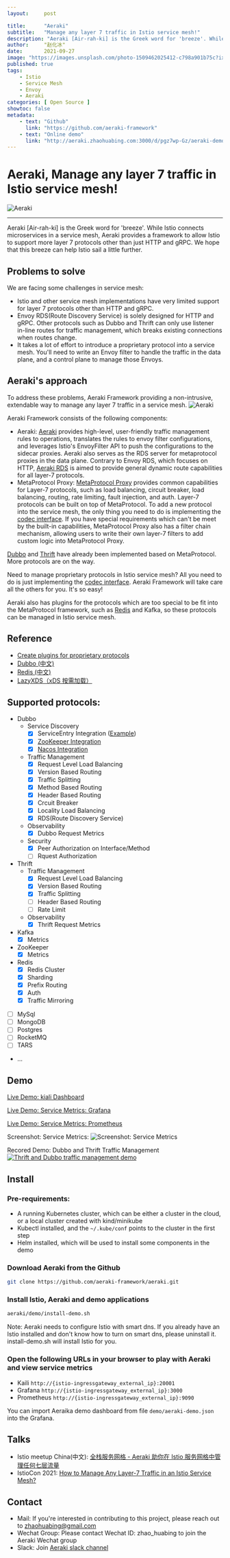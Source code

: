 ```yaml
---
layout:     post

title:      "Aeraki"
subtitle:   "Manage any layer 7 traffic in Istio service mesh!"
description: "Aeraki [Air-rah-ki] is the Greek word for 'breeze'. While Istio connects microservices in a service mesh, Aeraki provides a framework to allow Istio to support more layer 7 protocols other than just HTTP and gRPC. We hope that this breeze can help Istio sail a little further."
author:     "赵化冰"
date:       2021-09-27
image: "https://images.unsplash.com/photo-1509462025412-c798a901b75c?ixid=MnwxMjA3fDB8MHxwaG90by1wYWdlfHx8fGVufDB8fHx8&ixlib=rb-1.2.1&auto=format&fit=crop&w=1631&q=80"
published: true
tags:
    - Istio
    - Service Mesh
    - Envoy
    - Aeraki
categories: [ Open Source ]
showtoc: false
metadata:
    - text: "Github"
      link: "https://github.com/aeraki-framework"
    - text: "Online demo" 
      link: "http://aeraki.zhaohuabing.com:3000/d/pgz7wp-Gz/aeraki-demo?orgId=1&refresh=10s&kiosk"
---
```

# Aeraki, Manage **any** layer 7 traffic in Istio service mesh!

![ Aeraki ](/img/2021-09-27-aeraki/aeraki&istio.png)

---
Aeraki [Air-rah-ki] is the Greek word for 'breeze'. While Istio connects microservices in a service mesh, Aeraki provides a framework to allow Istio to support more layer 7 protocols other than just HTTP and gRPC. We hope that this breeze can help Istio sail a little further.

## Problems to solve

We are facing some challenges in service mesh:
* Istio and other service mesh implementations have very limited support for layer 7 protocols other than HTTP and gRPC.
* Envoy RDS(Route Discovery Service) is solely designed for HTTP and gRPC. Other protocols such as Dubbo and Thrift
 can only use listener in-line routes for traffic management, which breaks existing connections when routes change.
* It takes a lot of effort to introduce a proprietary protocol into a service mesh. You'll need to write an Envoy
 filter to handle the traffic in the data plane, and a control plane to manage those Envoys.

## Aeraki's approach

To address these problems, Aeraki Framework providing a non-intrusive, extendable way to manage any layer 7 traffic in a service mesh.
![ Aeraki ](/img/2021-09-27-aeraki/aeraki-architecture.png)

Aeraki Framework consists of the following components:
* Aeraki: [Aeraki](https://github.com/aeraki-framework/aeraki) provides high-level, user-friendly traffic management rules 
to operations, translates the rules to envoy filter configurations, and leverages Istio's EnvoyFilter API to push the 
configurations to the sidecar proxies. Aeraki also serves as the RDS server for metaprotocol proxies in the data plane. 
Contrary to Envoy RDS, which focuses on HTTP, [Aeraki RDS](https://github.com/aeraki-framework/aeraki/blob/master/docs/metaprotocol.md#traffic-management) is aimed to provide general dynamic route capabilities for
 all layer-7 protocols. 
* MetaProtocol Proxy: [MetaProtocol Proxy](https://github.com/aeraki-framework/meta-protocol-proxy) provides common capabilities for
 Layer-7 protocols, such as load balancing, circuit breaker, load balancing, routing, rate limiting, fault injection, and 
 auth. Layer-7 protocols can be built on top of MetaProtocol. To add a new protocol into the service mesh, the only thing 
 you need to do is implementing the [codec interface](https://github.com/aeraki-framework/meta-protocol-proxy/blob/ac788327239bd794e745ce18b382da858ddf3355/src/meta_protocol_proxy/codec/codec.h#L118). 
 If you have special requirements which can't be meet by the built-in capabilities, MetaProtocol Proxy also has a filter chain mechanism, 
 allowing users to write their own layer-7 filters to add custom logic into MetaProtocol Proxy. 
 
 [Dubbo](https://github.com/aeraki-framework/meta-protocol-proxy/tree/master/src/application_protocols/dubbo) and 
 [Thrift](https://github.com/aeraki-framework/meta-protocol-proxy/tree/master/src/application_protocols/thrift) have
  already been implemented based on MetaProtocol. More protocols are on the way. 
  
  Need to manage proprietary protocols in Istio service mesh? All you need to do is just implementing the
    [codec interface](https://github.com/aeraki-framework/meta-protocol-proxy/blob/ac788327239bd794e745ce18b382da858ddf3355/src/meta_protocol_proxy/codec/codec.h#L118). Aeraki Framework will take care all the others for you. It's so easy!
    
Aeraki also has plugins for the protocols which are too special to be fit into the MetaProtocol framework, such as [Redis](docs/zh/redis.md) and Kafka, so these protocols can be managed in Istio service mesh. 

## Reference
* [Create plugins for proprietary protocols](https://github.com/aeraki-framework/aeraki/blob/master/docs/metaprotocol.md)
* [Dubbo (中文) ](https://github.com/aeraki-framework/dubbo2istio#readme)
* [Redis (中文) ](https://github.com/aeraki-framework/aeraki/blob/master/docs/zh/redis.md)
* [LazyXDS（xDS 按需加载）](https://github.com/aeraki-framework/aeraki/blob/master/lazyxds/README.md)

## Supported protocols:
* Dubbo
  * Service Discovery
    * [x] ServiceEntry Integration ([Example](https://github.com/aeraki-framework/aeraki/blob/master/demo/dubbo/serviceentry.yaml))
    * [x] [ZooKeeper Integration](https://github.com/aeraki-framework/dubbo2istio)
    * [x] [Nacos Integration](https://github.com/aeraki-framework/dubbo2istio)
  * Traffic Management
    * [x] Request Level Load Balancing
    * [x] Version Based Routing
    * [x] Traffic Splitting
    * [x] Method Based Routing
    * [x] Header Based Routing
    * [x] Crcuit Breaker
    * [x] Locality Load Balancing
    * [x] RDS(Route Discovery Service)
  * Observability
    * [x] Dubbo Request Metrics
  * Security 
    * [x] Peer Authorization on Interface/Method
    * [ ] Rquest Authorization
* Thrift
  * Traffic Management
    * [x] Request Level Load Balancing
    * [x] Version Based Routing
    * [x] Traffic Splitting
    * [ ] Header Based Routing
    * [ ] Rate Limit
  * Observability
    * [x] Thrift Request Metrics
* Kafka
  * [x] Metrics
* ZooKeeper
  * [x] Metrics
* Redis
  * [x] Redis Cluster
  * [x] Sharding
  * [x] Prefix Routing
  * [x] Auth
  * [x] Traffic Mirroring
* [ ] MySql
* [ ] MongoDB
* [ ] Postgres
* [ ] RocketMQ
* [ ] TARS
* ...

## Demo

[Live Demo: kiali Dashboard](http://aeraki.zhaohuabing.com:20001/)

[Live Demo: Service Metrics: Grafana](http://aeraki.zhaohuabing.com:3000/d/pgz7wp-Gz/aeraki-demo?orgId=1&refresh=10s&kiosk)

[Live Demo: Service Metrics: Prometheus](http://aeraki.zhaohuabing.com:9090/new/graph?g0.expr=envoy_dubbo_inbound_20880___response_success&g0.tab=0&g0.stacked=1&g0.range_input=1h&g1.expr=envoy_dubbo_outbound_20880__org_apache_dubbo_samples_basic_api_demoservice_request&g1.tab=0&g1.stacked=1&g1.range_input=1h&g2.expr=envoy_thrift_inbound_9090___response&g2.tab=0&g2.stacked=1&g2.range_input=1h&g3.expr=envoy_thrift_outbound_9090__thrift_sample_server_thrift_svc_cluster_local_response_success&g3.tab=0&g3.stacked=1&g3.range_input=1h&g4.expr=envoy_thrift_outbound_9090__thrift_sample_server_thrift_svc_cluster_local_request&g4.tab=0&g4.stacked=1&g4.range_input=1h)

Screenshot: Service Metrics:
![Screenshot: Service Metrics](/img/2021-09-27-aeraki/metrics.png)

Recored Demo: Dubbo and Thrift Traffic Management
[![Thrift and Dubbo traffic management demo](http://i3.ytimg.com/vi/vrjp-Yg3Leg/maxresdefault.jpg)](https://www.youtube.com/watch?v=vrjp-Yg3Leg)

## Install

### Pre-requirements:
* A running Kubernetes cluster, which can be either a cluster in the cloud, or a local cluster created with kind/minikube
* Kubectl installed, and the `~/.kube/conf` points to the cluster in the first step
* Helm installed, which will be used to install some components in the demo

### Download Aeraki from the Github
```bash
git clone https://github.com/aeraki-framework/aeraki.git
```

### Install Istio, Aeraki and demo applications
```bash
aeraki/demo/install-demo.sh
```

Note: Aeraki needs to configure Istio with smart dns. If you already have an Istio installed and don't know how to
 turn on smart dns, please uninstall it. install-demo.sh will install Istio for you.

### Open the following URLs in your browser to play with Aeraki and view service metrics
* Kaili `http://{istio-ingressgateway_external_ip}:20001`
* Grafana `http://{istio-ingressgateway_external_ip}:3000`
* Prometheus `http://{istio-ingressgateway_external_ip}:9090`

You can import Aeraika demo dashboard from file `demo/aeraki-demo.json` into the Grafana.

## Talks

* Istio meetup China(中文): [全栈服务网格 - Aeraki 助你在 Istio 服务网格中管理任何七层流量](https://www.youtube.com/watch?v=Bq5T3OR3iTM) 
* IstioCon 2021: [How to Manage Any Layer-7 Traffic in an Istio Service Mesh?](https://www.youtube.com/watch?v=sBS4utF68d8)

## Contact
* Mail: If you're interested in contributing to this project, please reach out to zhaohuabing@gmail.com
* Wechat Group: Please contact Wechat ID: zhao_huabing to join the Aeraki Wechat group
* Slack: Join [Aeraki slack channel](http://aeraki.slack.com/)

